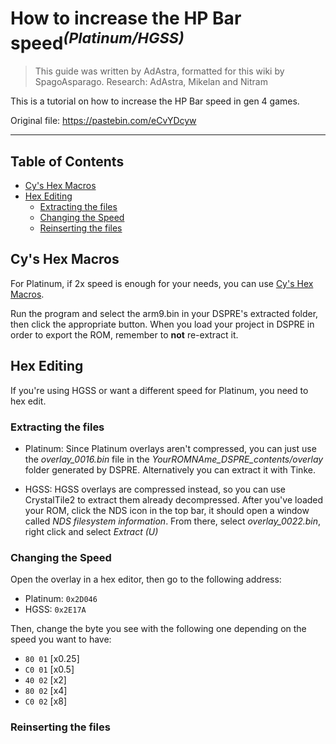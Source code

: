 # How to increase the HP Bar speed<sup>*(Platinum/HGSS)*</sup>
> This guide was written by AdAstra, formatted for this wiki by SpagoAsparago.
> Research: AdAstra, Mikelan and Nitram

This is a tutorial on how to increase the HP Bar speed in gen 4 games.

Original file: https://pastebin.com/eCvYDcyw

--- 
## Table of Contents
* [Cy's Hex Macros](#section)
* [Hex Editing](#section-2)
  * [Extracting the files](#subsection)
  * [Changing the Speed](#subsection-1)
  * [Reinserting the files](#subsection-2)

## Cy's Hex Macros

For Platinum, if 2x speed is enough for your needs, you can use [Cy's Hex Macros](https://github.com/dev-cyw/Cy-s-Hex-Macros/releases/tag/v1.2).

Run the program and select the arm9.bin in your DSPRE's extracted folder, then click the appropriate button. When you load your project in DSPRE in order to export the ROM, remember to **not** re-extract it.


## Hex Editing
If you're using HGSS or want a different speed for Platinum, you need to hex edit.

### Extracting the files

* Platinum:
Since Platinum overlays aren't compressed, you can just use the *overlay_0016.bin* file in the *YourROMNAme_DSPRE_contents/overlay* folder generated by DSPRE. Alternatively you can extract it with Tinke.

* HGSS:
HGSS overlays are compressed instead, so you can use CrystalTile2 to extract them already decompressed.
After you've loaded your ROM, click the NDS icon in the top bar, it should open a window called *NDS filesystem information*. From there, select *overlay_0022.bin*, right click and select *Extract (U)*

### Changing the Speed

Open the overlay in a hex editor, then go to the following address:

* Platinum: `0x2D046`
* HGSS: `0x2E17A`

Then, change the byte you see with the following one depending on the speed you want to have:
-  `80 01` [x0.25]
-  `C0 01` [x0.5]
-  `40 02` [x2]
-  `80 02` [x4]
-  `C0 02` [x8]

### Reinserting the files
